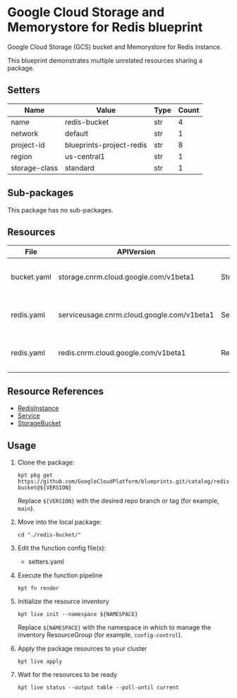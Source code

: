 <!-- BEGINNING OF PRE-COMMIT-BLUEPRINT DOCS HOOK:TITLE -->
# Google Cloud Storage and Memorystore for Redis blueprint



<!-- END OF PRE-COMMIT-BLUEPRINT DOCS HOOK:TITLE -->
<!-- BEGINNING OF PRE-COMMIT-BLUEPRINT DOCS HOOK:BODY -->
Google Cloud Storage (GCS) bucket and Memorystore for Redis instance.

This blueprint demonstrates multiple unrelated resources sharing a package.

## Setters

|     Name      |          Value           | Type | Count |
|---------------|--------------------------|------|-------|
| name          | redis-bucket             | str  |     4 |
| network       | default                  | str  |     1 |
| project-id    | blueprints-project-redis | str  |     8 |
| region        | us-central1              | str  |     1 |
| storage-class | standard                 | str  |     1 |

## Sub-packages

This package has no sub-packages.

## Resources

|    File     |                 APIVersion                 |     Kind      |              Name               |   Namespace    |
|-------------|--------------------------------------------|---------------|---------------------------------|----------------|
| bucket.yaml | storage.cnrm.cloud.google.com/v1beta1      | StorageBucket | blueprints-project-redis-bucket | config-control |
| redis.yaml  | serviceusage.cnrm.cloud.google.com/v1beta1 | Service       | blueprints-project-redis-bucket | config-control |
| redis.yaml  | redis.cnrm.cloud.google.com/v1beta1        | RedisInstance | blueprints-project-redis-bucket | config-control |

## Resource References

- [RedisInstance](https://cloud.google.com/config-connector/docs/reference/resource-docs/redis/redisinstance)
- [Service](https://cloud.google.com/config-connector/docs/reference/resource-docs/serviceusage/service)
- [StorageBucket](https://cloud.google.com/config-connector/docs/reference/resource-docs/storage/storagebucket)

## Usage

1.  Clone the package:
    ```shell
    kpt pkg get https://github.com/GoogleCloudPlatform/blueprints.git/catalog/redis-bucket@${VERSION}
    ```
    Replace `${VERSION}` with the desired repo branch or tag
    (for example, `main`).

1.  Move into the local package:
    ```shell
    cd "./redis-bucket/"
    ```

1.  Edit the function config file(s):
    - setters.yaml

1.  Execute the function pipeline
    ```shell
    kpt fn render
    ```

1.  Initialize the resource inventory
    ```shell
    kpt live init --namespace ${NAMESPACE}
    ```
    Replace `${NAMESPACE}` with the namespace in which to manage
    the inventory ResourceGroup (for example, `config-control`).

1.  Apply the package resources to your cluster
    ```shell
    kpt live apply
    ```

1.  Wait for the resources to be ready
    ```shell
    kpt live status --output table --poll-until current
    ```

<!-- END OF PRE-COMMIT-BLUEPRINT DOCS HOOK:BODY -->
